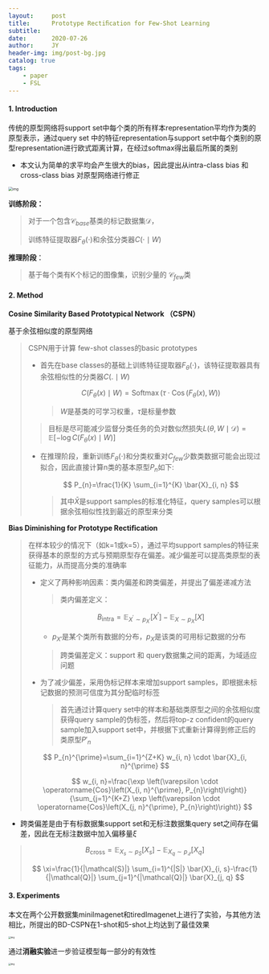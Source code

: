 ```yaml
---
layout:     post
title:      Prototype Rectiﬁcation for Few-Shot Learning
subtitle:   
date:       2020-07-26
author:     JY
header-img: img/post-bg.jpg
catalog: true
tags:
    - paper
    - FSL
---
```




#### 1. Introduction

传统的原型网络将support set中每个类的所有样本representation平均作为类的原型表示，通过query set 中的特征representation与support set中每个类别的原型representation进行欧式距离计算，在经过softmax得出最后所属的类别

- 本文认为简单的求平均会产生很大的bias，因此提出从intra-class bias 和cross-class bias 对原型网络进行修正

<img src="https://github.com/ZJU-CVs/zju-cvs.github.io/raw/master/img/model/1.png" alt="img" style="zoom:50%;" />

**训练阶段：**

> 对于一个包含$\mathcal{C}_{base}$基类的标记数据集$\mathcal{D}$，
>
> 训练特征提取器$F_{\theta}(\cdot)$和余弦分类器$C(\cdot\mid W)$



**推理阶段**：

> 基于每个类有K个标记的图像集，识别少量的 $\mathcal{C}_{few}$类



#### 2. Method

**Cosine Similarity Based Prototypical Network （CSPN）**

基于余弦相似度的原型网络

> CSPN用于计算 few-shot classes的basic prototypes
>
> - 首先在base classes的基础上训练特征提取器$F_\theta(\cdot)$，该特征提取器具有余弦相似性的分类器$C(.\mid W)$
>   
>   
>   $$
> C\left(F_{\theta}(x) \mid W\right)=\operatorname{Softmax}\left(\tau \cdot \operatorname{Cos}\left(F_{\theta}(x), W\right)\right)
>   $$
>   
>   > $W$是基类的可学习权重，$\tau$是标量参数
> >
>   > 目标是尽可能减少监督分类任务的负对数似然损失$L(\theta, W \mid \mathcal{D})=\mathbb{E}\left[-\log C\left(F_{\theta}(x) \mid W\right)\right]$
>   
>   
>   
> - 在推理阶段，重新训练$F_\theta(\cdot)$和分类权重对$C_{few}$少数类数据可能会出现过拟合，因此直接计算n类的基本原型$P_n$如下:
>   
>   
>   $$
> P_{n}=\frac{1}{K} \sum_{i=1}^{K} \bar{X}_{i, n}
>   $$
>   
>   > 其中$\bar{X}$是support samples的标准化特征，query samples可以根据余弦相似性找到最近的原型来分类



**Bias Diminishing for Prototype Rectiﬁcation**

> 在样本较少的情况下（如k=1或k=5），通过平均support samples的特征来获得基本的原型的方式与预期原型存在偏差。减少偏差可以提高类原型的表征能力，从而提高分类的准确率
>
> - 定义了两种影响因素：类内偏差和跨类偏差，并提出了偏差递减方法
>
>   > 类内偏差定义：
>
>   $$
>   B_{\text {intra}}=\mathbb{E}_{X^{\prime} \sim p_{X^{\prime}}}\left[X^{\prime}\right]-\mathbb{E}_{X \sim p_{X}}[X]
>   $$
>
>   - $p_{X'}$是某个类所有数据的分布，$p_X$是该类的可用标记数据的分布
>
>   > 跨类偏差定义：support 和 query数据集之间的距离，为域适应问题
>
> - 为了减少偏差，采用伪标记样本来增加support samples，即根据未标记数据的预测可信度为其分配临时标签
>   
>   > 首先通过计算query set中的样本和基础类原型之间的余弦相似度获得query sample的伪标签，然后将top-z confident的query sample加入support set中，并根据下式重新计算得到修正后的类原型$P'_n$
>   
> $$
>   P_{n}^{\prime}=\sum_{i=1}^{Z+K} w_{i, n} \cdot \bar{X}_{i, n}^{\prime}
> $$
> 
> $$
>   w_{i, n}=\frac{\exp \left(\varepsilon \cdot \operatorname{Cos}\left(X_{i, n}^{\prime}, P_{n}\right)\right)}{\sum_{j=1}^{K+Z} \exp \left(\varepsilon \cdot \operatorname{Cos}\left(X_{j, n}^{\prime}, P_{n}\right)\right)}
> $$
> 
- 跨类偏差是由于有标数据集support set和无标注数据集query set之间存在偏差，因此在无标注数据中加入偏移量$\xi$
> 
> $$
> B_{\text {cross}}=\mathbb{E}_{X_{s} \sim p_{S}}\left[X_{s}\right]-\mathbb{E}_{X_{q} \sim p_{\mathcal{Q}}}\left[X_{q}\right]
> $$
> 
> $$
> \xi=\frac{1}{|\mathcal{S}|} \sum_{i=1}^{|S|} \bar{X}_{i, s}-\frac{1}{|\mathcal{Q}|} \sum_{j=1}^{|\mathcal{Q}|} \bar{X}_{j, q}
> $$
> 



#### 3. Experiments

本文在两个公开数据集miniImagenet和tiredImagenet上进行了实验，与其他方法相比，所提出的BD-CSPN在1-shot和5-shot上均达到了最佳效果

<img src="https://github.com/ZJU-CVs/zju-cvs.github.io/raw/master/img/model/10.png" alt="img" style="zoom:30%;" />

通过**消融实验**进一步验证模型每一部分的有效性

<img src="https://github.com/ZJU-CVs/zju-cvs.github.io/raw/master/img/model/11.png" alt="img" style="zoom:30%;" />

